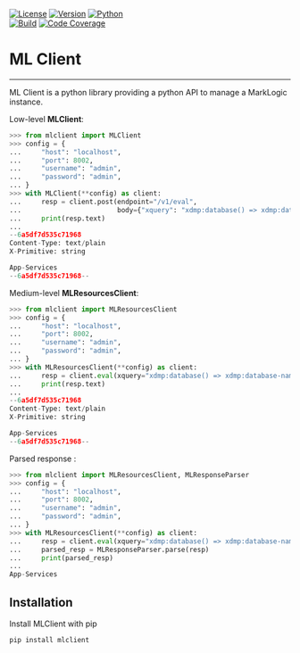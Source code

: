 [![License](https://img.shields.io/github/license/monasticus/mlclient?label=License&style=plastic)](https://github.com/monasticus/mlclient/blob/main/LICENSE)
[![Version](https://img.shields.io/pypi/v/mlclient?color=blue&label=PyPI&style=plastic)](https://pypi.org/project/mlclient/)
[![Python](https://img.shields.io/pypi/pyversions/mlclient?label=Python&style=plastic)](https://www.python.org/)  
[![Build](https://img.shields.io/github/actions/workflow/status/monasticus/mlclient/test.yml?label=Test%20MLClient&style=plastic)](https://github.com/monasticus/mlclient/actions/workflows/test.yml?query=branch%3Amain)
[![Code Coverage](https://img.shields.io/badge/Code%20Coverage-100%25-brightgreen?style=plastic)](https://github.com/monasticus/mlclient/actions/workflows/coverage_badge.yml?query=branch%3Amain)

# ML Client
___

ML Client is a python library providing a python API to manage a MarkLogic instance.

Low-level **MLClient**:
```python
>>> from mlclient import MLClient
>>> config = {
...     "host": "localhost",
...     "port": 8002,
...     "username": "admin",
...     "password": "admin",
... }
>>> with MLClient(**config) as client:
...     resp = client.post(endpoint="/v1/eval",
...                        body={"xquery": "xdmp:database() => xdmp:database-name()"})
...     print(resp.text)
...
--6a5df7d535c71968
Content-Type: text/plain
X-Primitive: string

App-Services
--6a5df7d535c71968--
```

Medium-level **MLResourcesClient**:
```python
>>> from mlclient import MLResourcesClient
>>> config = {
...     "host": "localhost",
...     "port": 8002,
...     "username": "admin",
...     "password": "admin",
... }
>>> with MLResourcesClient(**config) as client:
...     resp = client.eval(xquery="xdmp:database() => xdmp:database-name()")
...     print(resp.text)
...
--6a5df7d535c71968
Content-Type: text/plain
X-Primitive: string

App-Services
--6a5df7d535c71968--
```

Parsed response :
```python
>>> from mlclient import MLResourcesClient, MLResponseParser
>>> config = {
...     "host": "localhost",
...     "port": 8002,
...     "username": "admin",
...     "password": "admin",
... }
>>> with MLResourcesClient(**config) as client:
...     resp = client.eval(xquery="xdmp:database() => xdmp:database-name()")
...     parsed_resp = MLResponseParser.parse(resp)
...     print(parsed_resp)
...
App-Services
```

## Installation

Install MLClient with pip

```sh
pip install mlclient
```
